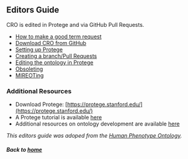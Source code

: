 ---
---

## Editors Guide

CRO is edited in Protege and via GitHub Pull Requests.
- [How to make a good term request](editorsguide/howtomakeatermrequest.md)
- [Download CRO from GitHub](editorsguide/download.md)
- [Setting up Protege](editorsguide/settingup.md)
- [Creating a branch/Pull Requests](editorsguide/pullrequest.md)
- [Editing the ontology in Protege](editorsguide/CROeditorsguide.md)
- [Obsoleting](editorsguide/obsoleting.md)
- [MIREOTing](editorsguide/mireoting.md)

### Additional Resources


- Download Protege: [https://protege.stanford.edu/](https://protege.stanford.edu/)  
- A Protege tutorial is available [here](https://ontology101tutorial.readthedocs.io/en/latest/)  
- Additional resources on ontology development are available [here](https://tislab.org/ontologyResources.html)

_This editors guide was adoped from the [Human Phenotype Ontology](https://github.com/obophenotype/human-phenotype-ontology/wiki)._

##### Back to [home](https://data2health.github.io/contributor-role-ontology/)
